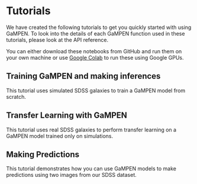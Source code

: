 # Tutorials

We have created the following tutorials to get you quickly started with using GaMPEN. To look into the details of each GaMPEN function used in these tutorials, please look at the API reference.

You can either download these notebooks from GitHub and run them on your own machine or use [Google Colab](https://colab.research.google.com/) to run these using Google GPUs. 

## Training GaMPEN and making inferences

This tutorial uses simulated SDSS galaxies to train a GaMPEN model from scratch. 

## Transfer Learning with GaMPEN 

This tutorial uses real SDSS galaxies to perform transfer learning on a GaMPEN model trained only on simulations. 

## Making Predictions

This tutorial demonstrates how you can use GaMPEN models to make predictions using two images from our SDSS dataset. 


